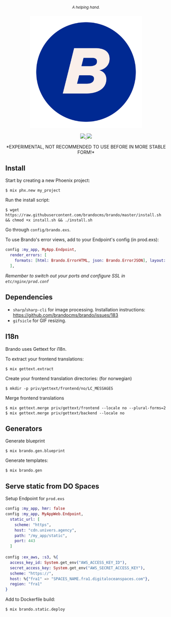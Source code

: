 <p align="center">
    <sup><em>A helping hand.</em></sup>
</p>

<p align="center">
<img src="https://raw.githubusercontent.com/brandocms/brando/master/priv/static/brando.png" width="350">
</p>

<p align="center">
    <a href="https://github.com/brandocms/brando/actions/workflows/ci.yml">
      <img src="https://github.com/brandocms/brando/actions/workflows/ci.yml/badge.svg">
    </a>
    <a href="https://coveralls.io/github/brandocms/brando?branch=master">
      <img src="https://coveralls.io/repos/github/brandocms/brando/badge.svg?branch=master">
    </a>
</p>

<p align="center">
*EXPERIMENTAL, NOT RECOMMENDED TO USE BEFORE IN MORE STABLE FORM!*
</p>


## Install

Start by creating a new Phoenix project:

    $ mix phx.new my_project

Run the install script:

    $ wget https://raw.githubusercontent.com/brandocms/brando/master/install.sh && chmod +x install.sh && ./install.sh

Go through `config/brando.exs`.

To use Brando's error views, add to your Endpoint's config (in prod.exs):

```elixir
config :my_app, MyApp.Endpoint,
  render_errors: [
    formats: [html: Brando.ErrorHTML, json: Brando.ErrorJSON], layout: false
  ],
```

*Remember to switch out your ports and configure SSL in `etc/nginx/prod.conf`*

## Dependencies

  * `sharp`/`sharp-cli` for image processing.
    Installation instructions: https://github.com/brandocms/brando/issues/183
  * `gifsicle` for GIF resizing.

## I18n

Brando uses Gettext for i18n.

To extract your frontend translations:

    $ mix gettext.extract

Create your frontend translation directories: (for norwegian)

    $ mkdir -p priv/gettext/frontend/no/LC_MESSAGES

Merge frontend translations

    $ mix gettext.merge priv/gettext/frontend --locale no --plural-forms=2
    $ mix gettext.merge priv/gettext/backend --locale no


## Generators

Generate blueprint

    $ mix brando.gen.blueprint

Generate templates:

    $ mix brando.gen


## Serve static from DO Spaces

Setup Endpoint for `prod.exs`

```elixir
config :my_app, hmr: false
config :my_app, MyAppWeb.Endpoint,
  static_url: [
    scheme: "https",
    host: "cdn.univers.agency",
    path: "/my_app/static",
    port: 443
  ]

config :ex_aws, :s3, %{
  access_key_id: System.get_env("AWS_ACCESS_KEY_ID"),
  secret_access_key: System.get_env("AWS_SECRET_ACCESS_KEY"),
  scheme: "https://",
  host: %{"fra1" => "SPACES_NAME.fra1.digitaloceanspaces.com"},
  region: "fra1"
}
```

Add to Dockerfile build:

```bash
$ mix brando.static.deploy
```
